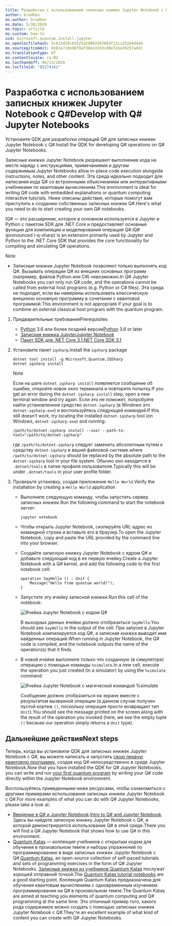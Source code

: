 ```yaml
---
title: Разработка с использованием записных книжек Jupyter Notebook с Q#
author: bradben
ms.author: bradben
ms.date: 5/30/2020
ms.topic: article
ms.custom: how-to
uid: microsoft.quantum.install.jupyter
ms.openlocfilehash: 5c613d29c03525d29893307684f13ccd32d4d4eb
ms.sourcegitcommit: 0181e7c9e98f9af30ea32d3cd8e7e5e30257a4dc
ms.translationtype: HT
ms.contentlocale: ru-RU
ms.lasthandoff: 06/23/2020
ms.locfileid: "85274161"
---
```

# <a name="develop-with-q-jupyter-notebooks"></a><span data-ttu-id="cf137-102">Разработка с использованием записных книжек Jupyter Notebook с Q#</span><span class="sxs-lookup"><span data-stu-id="cf137-102">Develop with Q# Jupyter Notebooks</span></span>

<span data-ttu-id="cf137-103">Установите QDK для разработки операций Q# для записных книжек Jupyter Notebook с Q#.</span><span class="sxs-lookup"><span data-stu-id="cf137-103">Install the QDK for developing Q# operations on Q# Jupyter Notebooks.</span></span>

<span data-ttu-id="cf137-104">Записные книжки Jupyter Notebook разрешают выполнение кода на месте наряду с инструкциями, примечаниями и другим содержимым.</span><span class="sxs-lookup"><span data-stu-id="cf137-104">Jupyter Notebooks allow in-place code execution alongside instructions, notes, and other content.</span></span> <span data-ttu-id="cf137-105">Эта среда идеально подходит для написания кода Q# со встроенными объяснениями или интерактивными учебниками по квантовым вычислениям.</span><span class="sxs-lookup"><span data-stu-id="cf137-105">This environment is ideal for writing Q# code with embedded explanations or quantum computing interactive tutorials.</span></span> <span data-ttu-id="cf137-106">Ниже описаны действия, которые помогут вам приступить к созданию собственных записных книжек Q#.</span><span class="sxs-lookup"><span data-stu-id="cf137-106">Here's what you need to do to start creating your own Q# notebooks.</span></span>

<span data-ttu-id="cf137-107">IQ# — это расширение, которое в основном используется в Jupyter и Python с пакетом SDK для .NET Core и предоставляет основные функции для компиляции и моделирования операций Q#.</span><span class="sxs-lookup"><span data-stu-id="cf137-107">IQ# (pronounced i-q-sharp) is an extension primarily used by Jupyter and Python to the .NET Core SDK that provides the core functionality for compiling and simulating Q# operations.</span></span>

> [!NOTE]
> * <span data-ttu-id="cf137-108">Записные книжки Jupyter Notebook позволяют только выполнять код Q#. Вызывать операции Q# из внешних основных программ (например, файлов Python или C#) невозможно.</span><span class="sxs-lookup"><span data-stu-id="cf137-108">In Q# Jupyter Notebooks you can only run Q# code, and the operations cannot be called from external host programs (e.g. Python or C# files).</span></span> <span data-ttu-id="cf137-109">Эта среда не подходит, если вы намерены использовать классическую внешнюю основную программу в сочетании с квантовой программой.</span><span class="sxs-lookup"><span data-stu-id="cf137-109">This environment is not appropriate if your goal is to combine an external classical host program with the quantum program.</span></span>

1. <span data-ttu-id="cf137-110">Предварительные требования</span><span class="sxs-lookup"><span data-stu-id="cf137-110">Prerequisites</span></span>

    - <span data-ttu-id="cf137-111">[Python](https://www.python.org/downloads/) 3.6 или более поздней версии</span><span class="sxs-lookup"><span data-stu-id="cf137-111">[Python](https://www.python.org/downloads/) 3.6 or later</span></span>
    - [<span data-ttu-id="cf137-112">Записная книжка Jupyter</span><span class="sxs-lookup"><span data-stu-id="cf137-112">Jupyter Notebook</span></span>](https://jupyter.readthedocs.io/en/latest/install.html)
    - [<span data-ttu-id="cf137-113">Пакет SDK для .NET Core 3.1</span><span class="sxs-lookup"><span data-stu-id="cf137-113">.NET Core SDK 3.1</span></span>](https://dotnet.microsoft.com/download/dotnet-core/3.1)

1. <span data-ttu-id="cf137-114">Установите пакет `iqsharp`.</span><span class="sxs-lookup"><span data-stu-id="cf137-114">Install the `iqsharp` package</span></span>

    ```dotnetcli
    dotnet tool install -g Microsoft.Quantum.IQSharp
    dotnet iqsharp install
    ```

    > [!NOTE]
    > <span data-ttu-id="cf137-115">Если на шаге `dotnet iqsharp install` появляется сообщение об ошибке, откройте новое окно терминала и повторите попытку.</span><span class="sxs-lookup"><span data-stu-id="cf137-115">If you get an error during the `dotnet iqsharp install` step, open a new terminal window and try again.</span></span>
    > <span data-ttu-id="cf137-116">Если это не поможет, попробуйте найти установленное средство `dotnet-iqsharp` (в Windows это `dotnet-iqsharp.exe`) и воспользуйтесь следующей командой:</span><span class="sxs-lookup"><span data-stu-id="cf137-116">If this still doesn't work, try locating the installed `dotnet-iqsharp` tool (on Windows, `dotnet-iqsharp.exe`) and running:</span></span>
    > ```
    > /path/to/dotnet-iqsharp install --user --path-to-tool="/path/to/dotnet-iqsharp"
    > ```
    > <span data-ttu-id="cf137-117">где `/path/to/dotnet-iqsharp` следует заменить абсолютным путем к средству `dotnet-iqsharp` в вашей файловой системе.</span><span class="sxs-lookup"><span data-stu-id="cf137-117">where `/path/to/dotnet-iqsharp` should be replaced by the absolute path to the `dotnet-iqsharp` tool in your file system.</span></span>
    > <span data-ttu-id="cf137-118">Обычно оно находится в `.dotnet/tools` в папке профиля пользователя.</span><span class="sxs-lookup"><span data-stu-id="cf137-118">Typically this will be under `.dotnet/tools` in your user profile folder.</span></span>

1. <span data-ttu-id="cf137-119">Проверьте установку, создав приложение `Hello World`.</span><span class="sxs-lookup"><span data-stu-id="cf137-119">Verify the installation by creating a `Hello World` application</span></span>

    - <span data-ttu-id="cf137-120">Выполните следующую команду, чтобы запустить сервер записных книжек.</span><span class="sxs-lookup"><span data-stu-id="cf137-120">Run the following command to start the notebook server:</span></span>

        ```
        jupyter notebook
        ```

    - <span data-ttu-id="cf137-121">Чтобы открыть Jupyter Notebook, скопируйте URL-адрес из командной строки и вставьте его в браузер.</span><span class="sxs-lookup"><span data-stu-id="cf137-121">To open the Jupyter Notebook, copy and paste the URL provided by the command line into your browser.</span></span>

    - <span data-ttu-id="cf137-122">Создайте записную книжку Jupyter Notebook с ядром Q# и добавьте следующий код в ее первую ячейку.</span><span class="sxs-lookup"><span data-stu-id="cf137-122">Create a Jupyter Notebook with a Q# kernel, and add the following code to the first notebook cell:</span></span>

        ```qsharp
        operation SayHello () : Unit {
            Message("Hello from quantum world!");
        }
        ```

    - <span data-ttu-id="cf137-123">Запустите эту ячейку записной книжки.</span><span class="sxs-lookup"><span data-stu-id="cf137-123">Run this cell of the notebook:</span></span>

        ![Ячейка Jupyter Notebook с кодом Q#](~/media/install-guide-jupyter.png)

        <span data-ttu-id="cf137-125">В выходных данных ячейки должно отобразиться `SayHello`.</span><span class="sxs-lookup"><span data-stu-id="cf137-125">You should see `SayHello` in the output of the cell.</span></span> <span data-ttu-id="cf137-126">При запуске в Jupyter Notebook компилируется код Q#, а записная книжка выводит имя найденных операций.</span><span class="sxs-lookup"><span data-stu-id="cf137-126">When running in Jupyter Notebook, the Q# code is compiled, and the notebook outputs the name of the operation(s) that it finds.</span></span>


    - <span data-ttu-id="cf137-127">В новой ячейке выполните только что созданную (в симуляторе) операцию с помощью команды `%simulate`.</span><span class="sxs-lookup"><span data-stu-id="cf137-127">In a new cell, execute the operation you just created (in a simulator) by using the `%simulate` command:</span></span>

        ![Ячейка Jupyter Notebook с магической командой %simulate](~/media/install-guide-jupyter-simulate.png)

        <span data-ttu-id="cf137-129">Сообщение должно отобразиться на экране вместе с результатом вызванной операции (в данном случае получен пустой кортеж `()`, поскольку операция просто возвращает тип `Unit`).</span><span class="sxs-lookup"><span data-stu-id="cf137-129">You should see the message printed on the screen along with the result of the operation you invoked (here, we see the empty tuple `()` because our operation simply returns a `Unit` type).</span></span>

## <a name="next-steps"></a><span data-ttu-id="cf137-130">Дальнейшие действия</span><span class="sxs-lookup"><span data-stu-id="cf137-130">Next steps</span></span>

<span data-ttu-id="cf137-131">Теперь, когда вы установили QDK для записных книжек Jupyter Notebook c Q#, вы можете написать и запустить [свою первую квантовую программу](xref:microsoft.quantum.quickstarts.qrng), создав код Q# непосредственно в среде Jupyter Notebook.</span><span class="sxs-lookup"><span data-stu-id="cf137-131">Now that you have installed the QDK for Q# Jupyter Notebooks, you can write and run [your first quantum program](xref:microsoft.quantum.quickstarts.qrng) by writing your Q# code directly within the Jupyter Notebook environment.</span></span>

<span data-ttu-id="cf137-132">Воспользуйтесь приведенными ниже ресурсами, чтобы ознакомиться с другими примерами использования записных книжек Jupyter Notebook с Q#.</span><span class="sxs-lookup"><span data-stu-id="cf137-132">For more examples of what you can do with Q# Jupyter Notebooks, please take a look at:</span></span>
- <span data-ttu-id="cf137-133">[Введение в Q# и Jupyter Notebook](https://docs.microsoft.com/samples/microsoft/quantum/intro-to-qsharp-jupyter/).</span><span class="sxs-lookup"><span data-stu-id="cf137-133">[Intro to Q# and Jupyter Notebook](https://docs.microsoft.com/samples/microsoft/quantum/intro-to-qsharp-jupyter/).</span></span> <span data-ttu-id="cf137-134">Здесь вы найдете записную книжку Jupyter Notebook с Q#, в которой демонстрируется использование Q# в этой среде.</span><span class="sxs-lookup"><span data-stu-id="cf137-134">There you will find a Q# Jupyter Notebook that shows how to use Q# in this environment.</span></span>
- <span data-ttu-id="cf137-135">[Quantum Katas](xref:microsoft.quantum.overview.katas) — коллекция учебников с открытым кодом для обучения в произвольном темпе и наборы упражнений по программированию в виде записных книжек Jupyter Notebook с Q#.</span><span class="sxs-lookup"><span data-stu-id="cf137-135">[Quantum Katas](xref:microsoft.quantum.overview.katas), an open-source collection of self-paced tutorials and sets of programming exercises in the form of Q# Jupyter Notebooks.</span></span> <span data-ttu-id="cf137-136">[Записные книжки из учебников Quantum Katas](https://github.com/microsoft/QuantumKatas#tutorial-topics) послужат хорошей отправной точкой.</span><span class="sxs-lookup"><span data-stu-id="cf137-136">The [Quantum Katas tutorial notebooks](https://github.com/microsoft/QuantumKatas#tutorial-topics) are a good starting point.</span></span> <span data-ttu-id="cf137-137">Коллекция Quantum Katas предназначена для обучения квантовым вычислениям с одновременным изучением программирования на Q# в произвольном темпе.</span><span class="sxs-lookup"><span data-stu-id="cf137-137">The Quantum Katas are aimed at teaching you elements of quantum computing and Q# programming at the same time.</span></span> <span data-ttu-id="cf137-138">Это отличный пример того, какого рода содержимое можно создать с помощью записных книжек Jupyter Notebook с Q#.</span><span class="sxs-lookup"><span data-stu-id="cf137-138">They're an excellent example of what kind of content you can create with Q# Jupyter Notebooks.</span></span>
